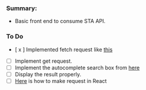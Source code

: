 ### Summary:

- Basic front end to consume STA API.

### To Do

- [ x ] Implemented fetch request like [this](https://stackoverflow.com/questions/66655216/why-is-my-response-data-undefined-when-sending-a-fetch)
- [ ] Implement get request.
- [ ] Implement the autocomplete search box from [here](https://www.w3schools.com/howto/howto_js_autocomplete.asp)
- [ ] Display the result properly.
- [ ] [Here](https://bobbyhadz.com/blog/react-send-request-on-click) is how to make request in React
